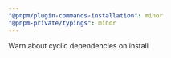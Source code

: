 ```yaml
---
"@pnpm/plugin-commands-installation": minor
"@pnpm-private/typings": minor
---
```


Warn about cyclic dependencies on install
